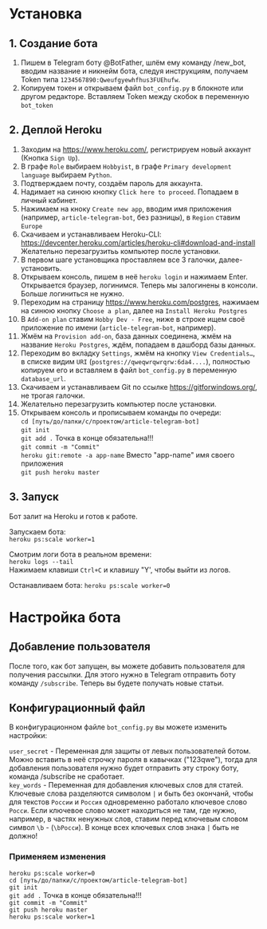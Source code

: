 #  Установка

## 1. Создание бота
  
1. Пишем в Telegram боту @BotFather, шлём ему команду /new_bot, вводим название и никнейм бота, следуя инструкциям, получаем Token типа `1234567890:Qweufgyewhfhus3FUEhufw`.
2. Копируем токен и открываем файл `bot_config.py` в блокноте или другом редакторе. Вставляем Token между скобок в переменную `bot_token`

## 2. Деплой Heroku
  
1. Заходим на https://www.heroku.com/, регистрируем новый аккаунт (Кнопка `Sign Up`).  
2. В графе `Role` выбираем `Hobbyist`, в графе `Primary development language` выбираем `Python`.
3. Подтверждаем почту, создаём пароль для аккаунта.  
4. Надимает на синюю кнопку `Click here to proceed`. Попадаем в личный кабинет.  
5. Нажимаем на кноку `Create new app`, вводим имя приложения (например, `article-telegram-bot`, без разницы), в `Region` ставим `Europe`
6. Скачиваем и устанавливаем Heroku-CLI: https://devcenter.heroku.com/articles/heroku-cli#download-and-install  
Желательно перезагрузитьь компьютер после установки.
7. В первом шаге установщика проставляем все 3 галочки, далее-установить.
8. Открываем консоль, пишем в неё `heroku login` и нажимаем Enter. Открывается браузер, логинимся. Теперь мы залогинены в консоли. Больше логиниться не нужно.
9. Переходим на страницу https://www.heroku.com/postgres, нажимаем на синюю кнопку `Choose a plan`, далее на `Install Heroku Postgres` 
10. В `Add-on plan` ставим `Hobby Dev - Free`, ниже в строке ищем своё приложение по имени (`article-telegram-bot`, например).  
11. Жмём на `Provision add-on`, база данных соединена, жмём на название `Heroku Postgres`, ждём, попадаем в дашборд базы данных.
12. Переходим во вкладку `Settings`, жмём на кнопку `View Credentials…`, в списке видим `URI` (`postgres://qweqwrqwrqrw:6da4....`), полностью копируем его и вставляем в файл `bot_config.py` в переменную `database_url`.  
13. Скачиваем и устанавливаем Git по ссылке https://gitforwindows.org/, не трогая галочки.
14. Желательно перезагрузить компьютер после установки.
15. Открываем консоль и прописываем команды по очереди:  
`cd [путь/до/папки/с/проектом/article-telegram-bot]`  
`git init`  
`git add .` Точка в конце обязательна!!!  
`git commit -m "Commit"`  
`heroku git:remote -a app-name` Вместо "app-name" имя своего приложения  
`git push heroku master`

## 3. Запуск
Бот залит на Heroku и готов к работе.  
  
Запускаем бота:  
`heroku ps:scale worker=1`  
  
Смотрим логи бота в реальном времени:  
`heroku logs --tail`  
 Нажимаем клавиши `Ctrl+C` и клавишу "Y', чтобы выйти из логов.  
  
Останавливаем бота:
`heroku ps:scale worker=0`  

# Настройка бота

## Добавление пользователя
После того, как бот запущен, вы можете добавить пользователя для получения рассылки. Для этого нужно в Telegram отправить боту команду `/subscribe`. Теперь вы будете получать новые статьи.  
  
## Конфигурационный файл
В конфигурационном файле `bot_config.py` вы можете изменить настройки:  
  
`user_secret` - Переменная для защиты от левых пользователей ботом. Можно вставить в неё строчку пароля в кавычках ("123qwe"), тогда для добавления пользователя нужно будет отправить эту строку боту, команда /subscribe не сработает.  
`key_words` - Переменная для добавления ключевых слов для статей. Ключевые слова разделяются символом `|` и быть без окончанй, чтобы для текстов `России` и `Россия` одновременно работало ключевое слово `Росси`. Если ключевое слово может находиться не там, где нужно, например, в частях ненужных слов, ставим перед ключевым словом символ `\b`  - (`\bРосси`). В конце всех ключевых слов знака `|` быть не должно!
  
### Применяем изменения
`heroku ps:scale worker=0`  
`cd [путь/до/папки/с/проектом/article-telegram-bot]`  
`git init`  
`git add .` Точка в конце обязательна!!!  
`git commit -m "Commit"`  
`git push heroku master`  
`heroku ps:scale worker=1`  
